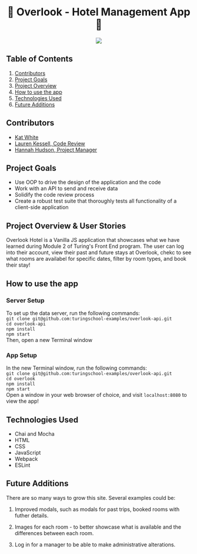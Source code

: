 <h1 align="center"> 🧳 Overlook - Hotel Management App 🧳 </h1>

<p align="center"><img src=https://media.giphy.com/media/o1z5JcQ1ahHI0gr9gs/giphy.gif ></p>

## Table of Contents
1. [Contributors](https://github.com/k-atwhite/overlook/blob/main/README.md#contributors)
2. [Project Goals](https://github.com/k-atwhite/overlook/blob/main/README.md#project-goals)
3. [Project Overview](https://github.com/k-atwhite/overlook/blob/main/README.md#project-overview)
4. [How to use the app](https://github.com/k-atwhite/overlook/blob/main/README.md#how-to-use-the-app)
5. [Technologies Used](https://github.com/k-atwhite/overlook/blob/main/README.md#technologies-used)
6. [Future Additions](https://github.com/k-atwhite/overlook/blob/main/README.md#future-additions)

## Contributors
- [Kat White](https://github.com/k-atwhite)
- [Lauren Kessell, Code Review](https://github.com/LKessell)
- [Hannah Hudson, Project Manager](https://github.com/hannahhch)

## Project Goals
- Use OOP to drive the design of the application and the code
- Work with an API to send and receive data
- Solidify the code review process
- Create a robust test suite that thoroughly tests all functionality of a client-side application


## Project Overview & User Stories
Overlook Hotel is a Vanilla JS application that showcases what we have learned during Module 2 of Turing's Front End program. The user can log into their account, view their past and future stays at Overlook, chekc to see what rooms are availabel for specific dates, filter by room types, and book their stay!

## How to use the app
### Server Setup
To set up the data server, run the following commands:  
`git clone git@github.com:turingschool-examples/overlook-api.git`  
`cd overlook-api`  
`npm install`  
`npm start`  
Then, open a new Terminal window

### App Setup
In the new Terminal window, run the following commands:  
`git clone git@github.com:turingschool-examples/overlook-api.git`  
`cd overlook`  
`npm install`  
`npm start`  
Open a window in your web browser of choice, and visit `localhost:8080` to view the app!


## Technologies Used
* Chai and Mocha
* HTML
* CSS
* JavaScript
* Webpack
* ESLint


## Future Additions
There are so many ways to grow this site. Several examples could be:
1. Improved modals, such as modals for past trips, booked rooms with futher details. 

2. Images for each room - to better showcase what is available and the differences between each room.

3. Log in for a manager to be able to make administrative alterations.

